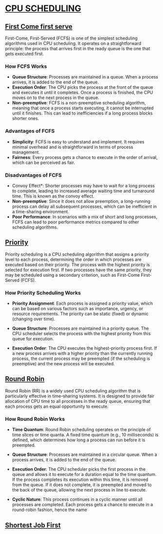 # [CPU SCHEDULING](https://github.com/Ajallen14/OS_LAB/tree/Allen/CPU%20scheduling)

## [First Come first serve](https://github.com/Ajallen14/OS_LAB/blob/Allen/CPU%20scheduling/1st_come_1st_serve.c)
First-Come, First-Served (FCFS) is one of the simplest scheduling algorithms used in CPU scheduling. It operates on a straightforward principle: the process that arrives first in the ready queue is the one that gets executed first.

### How FCFS Works
* **Queue Structure**: Processes are maintained in a queue. When a process arrives, it is added to the end of the queue.
* **Execution Order**: The CPU picks the process at the front of the queue and executes it until it completes. Once a process is finished, the CPU moves on to the next process in the queue.
* **Non-preemptive**: FCFS is a non-preemptive scheduling algorithm, meaning that once a process starts executing, it cannot be interrupted until it finishes. This can lead to inefficiencies if a long process blocks shorter ones.

### Advantages of FCFS
* **Simplicity**: FCFS is easy to understand and implement. It requires minimal overhead and is straightforward in terms of process management.
* **Fairness**: Every process gets a chance to execute in the order of arrival, which can be perceived as fair.

### Disadvantages of FCFS
* Convoy Effect*: Shorter processes may have to wait for a long process to complete, leading to increased average waiting time and turnaround time. This is known as the convoy effect.
* **Non-preemptive**: Since it does not allow preemption, a long-running process can delay all subsequent processes, which can be inefficient in a time-sharing environment.
* **Poor Performance**: In scenarios with a mix of short and long processes, FCFS can lead to poor performance metrics compared to other scheduling algorithms.


## [Priority](https://github.com/Ajallen14/OS_LAB/blob/Allen/CPU%20scheduling/priority.c)
Priority scheduling is a CPU scheduling algorithm that assigns a priority level to each process, determining the order in which processes are executed based on their priority. The process with the highest priority is selected for execution first. If two processes have the same priority, they may be scheduled using a secondary criterion, such as First-Come First-Served (FCFS).

### How Priority Scheduling Works
* **Priority Assignment**: Each process is assigned a priority value, which can be based on various factors such as importance, urgency, or resource requirements. The priority can be static (fixed) or dynamic (changing over time).

* **Queue Structure**: Processes are maintained in a priority queue. The CPU scheduler selects the process with the highest priority from this queue for execution.

* **Execution Order**: The CPU executes the highest-priority process first. If a new process arrives with a higher priority than the currently running process, the current process may be preempted (if the scheduling is preemptive) and the new process will be executed.

## [Round Robin](https://github.com/Ajallen14/OS_LAB/blob/Allen/CPU%20scheduling/round_robin.c)
Round Robin (RR) is a widely used CPU scheduling algorithm that is particularly effective in time-sharing systems. It is designed to provide fair allocation of CPU time to all processes in the ready queue, ensuring that each process gets an equal opportunity to execute.

### How Round Robin Works
* **Time Quantum**: Round Robin scheduling operates on the principle of time slices or time quanta. A fixed time quantum (e.g., 10 milliseconds) is defined, which determines how long a process can run before it is preempted.

* **Queue Structure**: Processes are maintained in a circular queue. When a process arrives, it is added to the end of the queue.

* **Execution Order**: The CPU scheduler picks the first process in the queue and allows it to execute for a duration equal to the time quantum. If the process completes its execution within this time, it is removed from the queue. If it does not complete, it is preempted and moved to the back of the queue, allowing the next process in line to execute.

* **Cyclic Nature**: This process continues in a cyclic manner until all processes are completed. Each process gets a chance to execute in a round-robin fashion, hence the name

## [Shortest Job First](https://github.com/Ajallen14/OS_LAB/blob/Allen/CPU%20scheduling/shortest.c)

